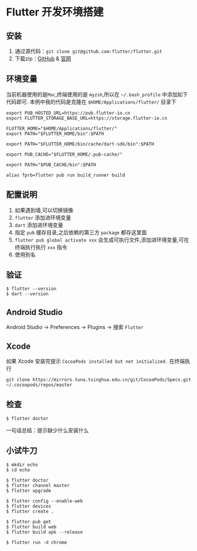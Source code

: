 # Flutter 开发环境搭建

## 安装
1. 通过源代码：`git clone git@github.com:flutter/flutter.git`
2. 下载zip：[GitHub](https://github.com/flutter/flutter/releases) & [官网](https://flutter.dev/docs/development/tools/sdk/releases#macos)

## 环境变量
当前机器使用的是`Mac`,终端使用的是 `myzsh`,所以在 `~/.bash_profile` 中添加如下代码即可. 本例中我的代码是克隆在 `$HOME/Applications/flutter/` 目录下

```
export PUB_HOSTED_URL=https://pub.flutter-io.cn
export FLUTTER_STORAGE_BASE_URL=https://storage.flutter-io.cn

FLUTTER_HOME="$HOME/Applications/flutter/"
export PATH="$FLUTTER_HOME/bin":$PATH

export PATH="$FLUTTER_HOME/bin/cache/dart-sdk/bin":$PATH

export PUB_CACHE="$FLUTTER_HOME/.pub-cache/"

export PATH="$PUB_CACHE/bin":$PATH

alias fprb=flutter pub run build_runner build
```

## 配置说明
1. 如果遇到墙,可以切换镜像
2. `flutter` 添加进环境变量
3. `dart` 添加进环境变量
4. 指定 `pub` 缓存目录,之后依赖的第三方 `package` 都存这里面
5. `flutter pub global activate xxx` 会生成可执行文件,添加进环境变量,可在终端执行执行 `xxx` 指令
6. 使用别名

## 验证
```
$ flutter --version
$ dart --version
```

## Android Studio
Android Studio -> Preferences -> Plugins -> 搜索 `Flutter`

## Xcode
如果 Xcode 安装完提示 `CocoaPods installed but not initialized.` 在终端执行
```
git clone https://mirrors.tuna.tsinghua.edu.cn/git/CocoaPods/Specs.git  ~/.cocoapods/repos/master
```

## 检查
```
$ flutter doctor
```
一句话总结：提示缺少什么安装什么


## 小试牛刀
```
$ mkdir echo
$ cd echo

$ flutter doctor
$ flutter channel master
$ flutter upgrade

$ flutter config --enable-web
$ flutter devices
$ flutter create .

$ flutter pub get
$ flutter build web
$ flutter build apk --release

$ flutter run -d chrome
```
